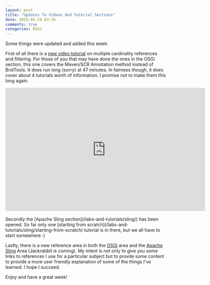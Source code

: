 ```yaml
---
layout: post
title: "Updates To Videos And Tutorial Sections"
date: 2015-05-29 03:34
comments: true
categories: OSGi
---
```

Some things were updated and added this week:

First of all there is a [new video tutorial](https://youtu.be/nb9E6o9-UJs) on multiple cardinality references and filtering. For those of you that may have done the ones in the OSGi section, this one covers the Maven/SCR Annotation method instead of BndTools. It does run long (sorry) at 47 minutes. In fairness though, it does cover about 4 tutorials worth of information. I promise not to make them this long again.

<iframe width="625" height="385" src="https://www.youtube.com/embed/nb9E6o9-UJs" frameborder="0" allowfullscreen></iframe>
<br/><br/>
Secondly the [Apache Sling section](/labs-and-tutorials/sling/) has been opened. So far only one [starting from scratch](/labs-and-tutorials/sling/starting-from-scratch) tutorial is in there, but we all have to start somewhere :)

Lastly, there is a new reference area in both the [OSGi](/labs-and-tutorials/osgi/) area and the [Apache Sling](/labs-and-tutorials/sling/) Area (Jackrabbit is coming). My intent is not only to give you some links to references I use for a particular subject but to provde some content to provide a more user friendly explanation of some of the things I've learned. I hope I succeed.

Enjoy and have a great week!